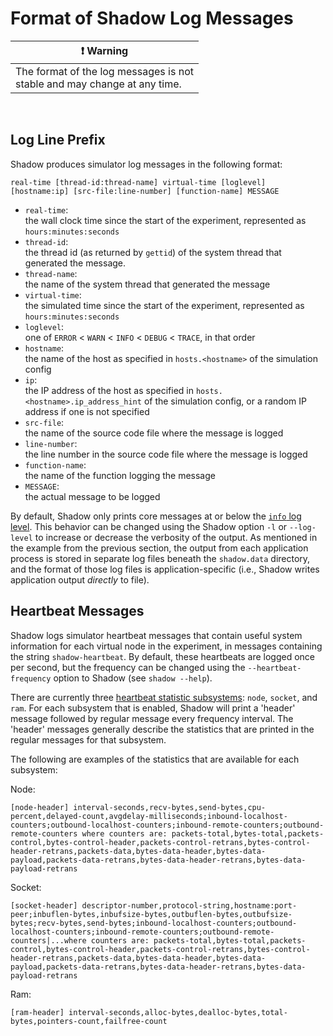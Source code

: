 # Format of Shadow Log Messages

| ❗ Warning                                                                  |
|-----------------------------------------------------------------------------|
| The format of the log messages is not<br>stable and may change at any time. |

<br>

## Log Line Prefix

Shadow produces simulator log messages in the following format:

```text
real-time [thread-id:thread-name] virtual-time [loglevel] [hostname:ip] [src-file:line-number] [function-name] MESSAGE
```

- `real-time`:  
  the wall clock time since the start of the experiment, represented as
  `hours:minutes:seconds`
- `thread-id`:  
  the thread id (as returned by `gettid`) of the system thread that generated
  the message.
- `thread-name`:  
  the name of the system thread that generated the message
- `virtual-time`:  
  the simulated time since the start of the experiment, represented as
  `hours:minutes:seconds`
- `loglevel`:  
  one of `ERROR` < `WARN` < `INFO` < `DEBUG` < `TRACE`, in that order
- `hostname`:  
  the name of the host as specified in `hosts.<hostname>` of the simulation
  config
- `ip`:  
  the IP address of the host as specified in `hosts.<hostname>.ip_address_hint`
  of the simulation config, or a random IP address if one is not specified  
- `src-file`:  
  the name of the source code file where the message is logged
- `line-number`:  
  the line number in the source code file where the message is logged
- `function-name`:  
  the name of the function logging the message
- `MESSAGE`:  
  the actual message to be logged

By default, Shadow only prints core messages at or below the [`info` log
level](shadow_config_spec.md#generallog_level). This behavior can be changed
using the Shadow option `-l` or `--log-level` to increase or decrease the
verbosity of the output. As mentioned in the example from the previous section,
the output from each application process is stored in separate log files beneath
the `shadow.data` directory, and the format of those log files is
application-specific (i.e., Shadow writes application output _directly_ to
file).

## Heartbeat Messages

Shadow logs simulator heartbeat messages that contain useful system information
for each virtual node in the experiment, in messages containing the string
`shadow-heartbeat`. By default, these heartbeats are logged once per second, but
the frequency can be changed using the `--heartbeat-frequency` option to Shadow
(see `shadow --help`).

There are currently three [heartbeat statistic
subsystems](shadow_config_spec.md#experimentalhost_heartbeat_log_info): `node`,
`socket`, and `ram`. For each subsystem that is enabled, Shadow will print a
'header' message followed by regular message every frequency interval. The
'header' messages generally describe the statistics that are printed in the
regular messages for that subsystem.

The following are examples of the statistics that are available for each
subsystem:

Node:

```
[node-header] interval-seconds,recv-bytes,send-bytes,cpu-percent,delayed-count,avgdelay-milliseconds;inbound-localhost-counters;outbound-localhost-counters;inbound-remote-counters;outbound-remote-counters where counters are: packets-total,bytes-total,packets-control,bytes-control-header,packets-control-retrans,bytes-control-header-retrans,packets-data,bytes-data-header,bytes-data-payload,packets-data-retrans,bytes-data-header-retrans,bytes-data-payload-retrans
```

Socket:

```
[socket-header] descriptor-number,protocol-string,hostname:port-peer;inbuflen-bytes,inbufsize-bytes,outbuflen-bytes,outbufsize-bytes;recv-bytes,send-bytes;inbound-localhost-counters;outbound-localhost-counters;inbound-remote-counters;outbound-remote-counters|...where counters are: packets-total,bytes-total,packets-control,bytes-control-header,packets-control-retrans,bytes-control-header-retrans,packets-data,bytes-data-header,bytes-data-payload,packets-data-retrans,bytes-data-header-retrans,bytes-data-payload-retrans
```

Ram:

```
[ram-header] interval-seconds,alloc-bytes,dealloc-bytes,total-bytes,pointers-count,failfree-count
```
